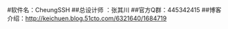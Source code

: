#软件名：CheungSSH
##总设计师  ：张其川
##官方Q群：445342415 
##博客介绍：http://keichuen.blog.51cto.com/6321640/1684719
